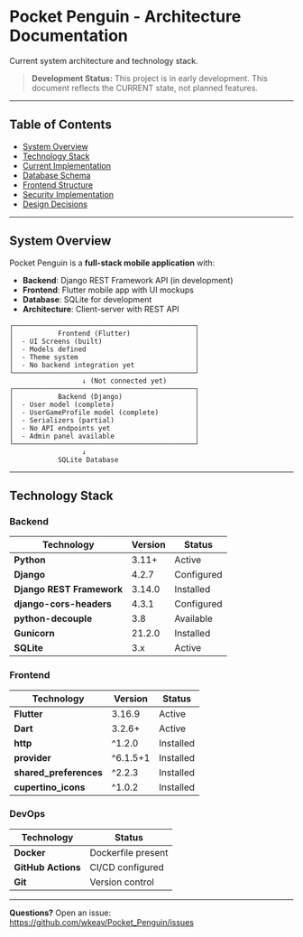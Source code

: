 # Pocket Penguin - Architecture Documentation

Current system architecture and technology stack.

> **Development Status:** This project is in early development. This document reflects the CURRENT state, not planned features.

---

## Table of Contents

- [System Overview](#system-overview)
- [Technology Stack](#technology-stack)
- [Current Implementation](#current-implementation)
- [Database Schema](#database-schema)
- [Frontend Structure](#frontend-structure)
- [Security Implementation](#security-implementation)
- [Design Decisions](#design-decisions)

---

## System Overview

Pocket Penguin is a **full-stack mobile application** with:
- **Backend**: Django REST Framework API (in development)
- **Frontend**: Flutter mobile app with UI mockups
- **Database**: SQLite for development
- **Architecture**: Client-server with REST API

```
┌─────────────────────────────────────────────┐
│           Frontend (Flutter)                │
│  - UI Screens (built)                       │
│  - Models defined                           │
│  - Theme system                             │
│  - No backend integration yet               │
└─────────────────────────────────────────────┘
                  ↓ (Not connected yet)
┌─────────────────────────────────────────────┐
│           Backend (Django)                  │
│  - User model (complete)                    │
│  - UserGameProfile model (complete)         │
│  - Serializers (partial)                    │
│  - No API endpoints yet                     │
│  - Admin panel available                    │
└─────────────────────────────────────────────┘
                  ↓
            SQLite Database
```

---

## Technology Stack

### Backend

| Technology | Version | Status |
|------------|---------|--------|
| **Python** | 3.11+ | Active |
| **Django** | 4.2.7 | Configured |
| **Django REST Framework** | 3.14.0 | Installed |
| **django-cors-headers** | 4.3.1 | Configured |
| **python-decouple** | 3.8 | Available |
| **Gunicorn** | 21.2.0 | Installed |
| **SQLite** | 3.x | Active |

### Frontend

| Technology | Version | Status |
|------------|---------|--------|
| **Flutter** | 3.16.9 | Active |
| **Dart** | 3.2.6+ | Active |
| **http** | ^1.2.0 | Installed |
| **provider** | ^6.1.5+1 | Installed |
| **shared_preferences** | ^2.2.3 | Installed |
| **cupertino_icons** | ^1.0.2 | Installed |

### DevOps

| Technology | Status |
|------------|--------|
| **Docker** | Dockerfile present |
| **GitHub Actions** | CI/CD configured |
| **Git** | Version control |

---

**Questions?** Open an issue: https://github.com/wkeav/Pocket_Penguin/issues
